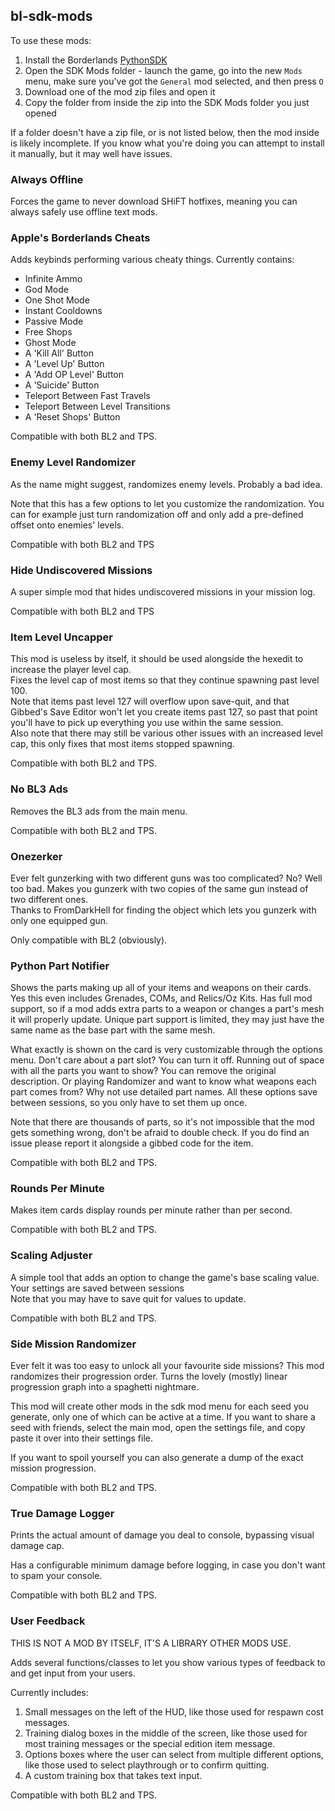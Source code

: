 ## bl-sdk-mods
To use these mods:
1. Install the Borderlands [PythonSDK](https://github.com/bl-sdk/PythonSDK)
2. Open the SDK Mods folder - launch the game, go into the new `Mods` menu, make sure you've got the `General` mod selected, and then press `O`
3. Download one of the mod zip files and open it
4. Copy the folder from inside the zip into the SDK Mods folder you just opened

If a folder doesn't have a zip file, or is not listed below, then the mod inside is likely incomplete. If you know what you're doing you can attempt to install it manually, but it may well have issues.


### Always Offline
Forces the game to never download SHiFT hotfixes, meaning you can always safely use offline text mods.

### Apple's Borderlands Cheats
Adds keybinds performing various cheaty things. Currently contains:
- Infinite Ammo
- God Mode
- One Shot Mode
- Instant Cooldowns
- Passive Mode
- Free Shops
- Ghost Mode
- A 'Kill All' Button
- A 'Level Up' Button
- A 'Add OP Level' Button
- A 'Suicide' Button
- Teleport Between Fast Travels
- Teleport Between Level Transitions
- A 'Reset Shops' Button

Compatible with both BL2 and TPS.

### Enemy Level Randomizer
As the name might suggest, randomizes enemy levels. Probably a bad idea.

Note that this has a few options to let you customize the randomization. You can for example just turn randomization off and only add a pre-defined offset onto enemies' levels.

Compatible with both BL2 and TPS

### Hide Undiscovered Missions
A super simple mod that hides undiscovered missions in your mission log.

Compatible with both BL2 and TPS

### Item Level Uncapper
This mod is useless by itself, it should be used alongside the hexedit to increase the player level cap.    
Fixes the level cap of most items so that they continue spawning past level 100.    
Note that items past level 127 will overflow upon save-quit, and that Gibbed's Save Editor won't let you create items past 127, so past that point you'll have to pick up everything you use within the same session.    
Also note that there may still be various other issues with an increased level cap, this only fixes that most items stopped spawning.

Compatible with both BL2 and TPS.

### No BL3 Ads
Removes the BL3 ads from the main menu.

Compatible with both BL2 and TPS.

### Onezerker
Ever felt gunzerking with two different guns was too complicated? No? Well too bad. Makes you gunzerk with two copies of the same gun instead of two different ones.    
Thanks to FromDarkHell for finding the object which lets you gunzerk with only one equipped gun.

Only compatible with BL2 (obviously).

### Python Part Notifier
Shows the parts making up all of your items and weapons on their cards. Yes this even includes Grenades, COMs, and Relics/Oz Kits. Has full mod support, so if a mod adds extra parts to a weapon or changes a part's mesh it will properly update. Unique part support is limited, they may just have the same name as the base part with the same mesh.

What exactly is shown on the card is very customizable through the options menu. Don't care about a part slot? You can turn it off. Running out of space with all the parts you want to show? You can remove the original description. Or playing Randomizer and want to know what weapons each part comes from? Why not use detailed part names. All these options save between sessions, so you only have to set them up once.

Note that there are thousands of parts, so it's not impossible that the mod gets something wrong, don't be afraid to double check. If you do find an issue please report it alongside a gibbed code for the item.

Compatible with both BL2 and TPS.

### Rounds Per Minute
Makes item cards display rounds per minute rather than per second.

Compatible with both BL2 and TPS.

### Scaling Adjuster
A simple tool that adds an option to change the game's base scaling value. Your settings are saved between sessions    
Note that you may have to save quit for values to update.

Compatible with both BL2 and TPS.

### Side Mission Randomizer
Ever felt it was too easy to unlock all your favourite side missions? This mod randomizes their progression order. Turns the lovely (mostly) linear progression graph into a spaghetti nightmare.

This mod will create other mods in the sdk mod menu for each seed you generate, only one of which can be active at a time. If you want to share a seed with friends, select the main mod, open the settings file, and copy paste it over into their settings file.

If you want to spoil yourself you can also generate a dump of the exact mission progression.

Compatible with both BL2 and TPS.

### True Damage Logger
Prints the actual amount of damage you deal to console, bypassing visual damage cap.

Has a configurable minimum damage before logging, in case you don't want to spam your console.

Compatible with both BL2 and TPS.

### User Feedback
THIS IS NOT A MOD BY ITSELF, IT'S A LIBRARY OTHER MODS USE.    

Adds several functions/classes to let you show various types of feedback to and get input from your users.

Currently includes:
1. Small messages on the left of the HUD, like those used for respawn cost messages.
2. Training dialog boxes in the middle of the screen, like those used for most training messages or the special edition item message.
3. Options boxes where the user can select from multiple different options, like those used to select playthrough or to confirm quitting.
4. A custom training box that takes text input.

Compatible with both BL2 and TPS.
